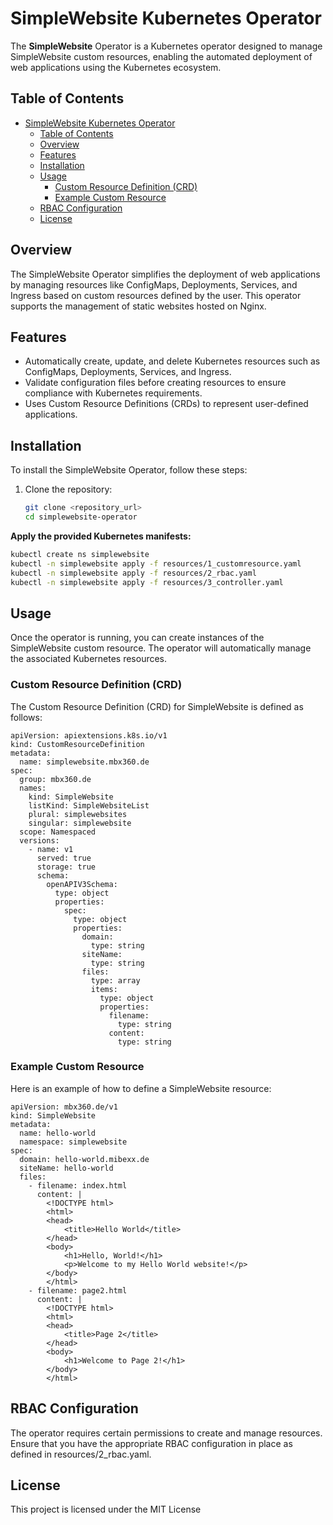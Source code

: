 # SimpleWebsite Kubernetes Operator

The **SimpleWebsite** Operator is a Kubernetes operator designed to manage SimpleWebsite custom resources, enabling the automated deployment of web applications using the Kubernetes ecosystem.

## Table of Contents

- [SimpleWebsite Kubernetes Operator](#simplewebsite-kubernetes-operator)
  - [Table of Contents](#table-of-contents)
  - [Overview](#overview)
  - [Features](#features)
  - [Installation](#installation)
  - [Usage](#usage)
    - [Custom Resource Definition (CRD)](#custom-resource-definition-crd)
    - [Example Custom Resource](#example-custom-resource)
  - [RBAC Configuration](#rbac-configuration)
  - [License](#license)

## Overview

The SimpleWebsite Operator simplifies the deployment of web applications by managing resources like ConfigMaps, Deployments, Services, and Ingress based on custom resources defined by the user. This operator supports the management of static websites hosted on Nginx.

## Features

- Automatically create, update, and delete Kubernetes resources such as ConfigMaps, Deployments, Services, and Ingress.
- Validate configuration files before creating resources to ensure compliance with Kubernetes requirements.
- Uses Custom Resource Definitions (CRDs) to represent user-defined applications.

## Installation

To install the SimpleWebsite Operator, follow these steps:

1. Clone the repository:
   ```bash
   git clone <repository_url>
   cd simplewebsite-operator

__Apply the provided Kubernetes manifests:__

```bash
kubectl create ns simplewebsite
kubectl -n simplewebsite apply -f resources/1_customresource.yaml
kubectl -n simplewebsite apply -f resources/2_rbac.yaml
kubectl -n simplewebsite apply -f resources/3_controller.yaml
```


## Usage
Once the operator is running, you can create instances of the SimpleWebsite custom resource. The operator will automatically manage the associated Kubernetes resources.

### Custom Resource Definition (CRD)
The Custom Resource Definition (CRD) for SimpleWebsite is defined as follows:

```
apiVersion: apiextensions.k8s.io/v1
kind: CustomResourceDefinition
metadata:
  name: simplewebsite.mbx360.de
spec:
  group: mbx360.de
  names:
    kind: SimpleWebsite
    listKind: SimpleWebsiteList
    plural: simplewebsites
    singular: simplewebsite
  scope: Namespaced
  versions:
    - name: v1
      served: true
      storage: true
      schema:
        openAPIV3Schema:
          type: object
          properties:
            spec:
              type: object
              properties:
                domain:
                  type: string
                siteName:
                  type: string
                files:
                  type: array
                  items:
                    type: object
                    properties:
                      filename:
                        type: string
                      content:
                        type: string
```

### Example Custom Resource

Here is an example of how to define a SimpleWebsite resource:

```
apiVersion: mbx360.de/v1
kind: SimpleWebsite
metadata:
  name: hello-world
  namespace: simplewebsite
spec:
  domain: hello-world.mibexx.de
  siteName: hello-world
  files:
    - filename: index.html
      content: |
        <!DOCTYPE html>
        <html>
        <head>
            <title>Hello World</title>
        </head>
        <body>
            <h1>Hello, World!</h1>
            <p>Welcome to my Hello World website!</p>
        </body>
        </html>
    - filename: page2.html
      content: |
        <!DOCTYPE html>
        <html>
        <head>
            <title>Page 2</title>
        </head>
        <body>
            <h1>Welcome to Page 2!</h1>
        </body>
        </html>
```

## RBAC Configuration
The operator requires certain permissions to create and manage resources. Ensure that you have the appropriate RBAC configuration in place as defined in resources/2_rbac.yaml.

## License
This project is licensed under the MIT License